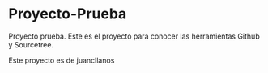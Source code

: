 # Proyecto-Prueba
Proyecto prueba.
Este es el proyecto para conocer las herramientas Github y Sourcetree.

Este proyecto es de juancllanos